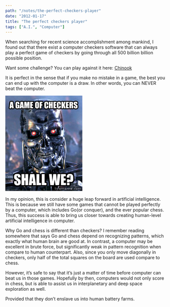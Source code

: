 ```yaml
---
path: "/notes/the-perfect-checkers-player"
date: "2012-01-17"
title: "The perfect checkers player"
tags: ["A.I.", "Computer"]
---
```


When searching for recent science accomplishment among mankind, I found out that there exist a computer checkers software that can always play a perfect game of checkers by going through all 500 billion billion possible position.

Want some challenge? You can play against it here: <a href="http://webdocs.cs.ualberta.ca/~chinook/" target="_blank" rel="noopener noreferrer">Chinook</a>

It is perfect in the sense that if you make no mistake in a game, the best you can end up with the computer is a draw. In other words, you can NEVER beat the computer.

![So, it begins.](./terminator.jpg)

In my opinion, this is consider a huge leap forward in artificial intelligence. This is because we still have some games that cannot be played perfectly by a computer, which includes Go(or conquer), and the ever popular chess. Thus, this success is able to bring us closer towards creating human-level artificial intelligence in computer.

Why Go and chess is different than checkers? I remember reading somewhere that says Go and chess depend on recognizing patterns, which exactly what human brain are good at. In contrast, a computer may be excellent in brute force, but significantly weak in pattern recognition when compare to human counterpart. Also, since you only move diagonally in checkers, only half of the total squares on the board are used compare to chess.

However, it’s safe to say that it’s just a matter of time before computer can beat us in those games. Hopefully by then, computers would not only score in chess, but is able to assist us in interplanetary and deep space exploration as well.

Provided that they don’t enslave us into human battery farms.